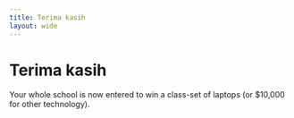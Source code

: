 ```yaml
---
title: Terima kasih
layout: wide
---
```


# Terima kasih

Your whole school is now entered to win a class-set of laptops (or $10,000 for other technology).